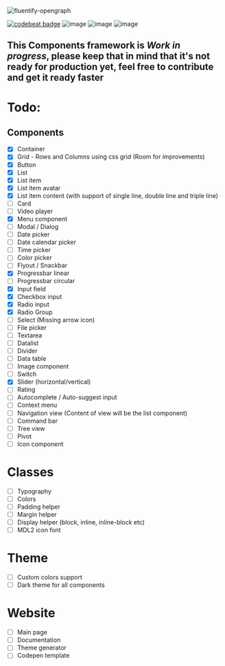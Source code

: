 ![fluentify-opengraph](https://user-images.githubusercontent.com/4184558/67981054-169c3600-fc20-11e9-83e1-52f695776774.png)

[![codebeat badge](https://codebeat.co/badges/d2cb26e8-55e3-40a7-b4be-bc9811f0cd98)](https://codebeat.co/projects/github-com-fluentifyjs-fluentify-master)
![image](https://img.shields.io/npm/dm/@fluentify/fluentify.svg)
![image](https://img.shields.io/npm/v/@fluentify/fluentify.svg)
![image](https://img.shields.io/npm/l/@fluentify/fluentify.svg)


## This Components framework is *Work in progress*, please keep that in mind that it's not ready for production yet, feel free to contribute and get it ready faster 

# Todo:
## Components
- [x] Container
- [x] Grid - Rows and Columns using css grid (Room for improvements)
- [x] Button
- [x] List
- [x] List item
- [x] List item avatar
- [x] List item content (with support of single line, double line and triple line)
- [ ] Card
- [ ] Video player
- [x] Menu component
- [ ] Modal / Dialog
- [ ] Date picker
- [ ] Date calendar picker
- [ ] Time picker
- [ ] Color picker
- [ ] Flyout / Snackbar
- [x] Progressbar linear
- [ ] Progressbar circular
- [x] Input field
- [x] Checkbox input
- [x] Radio input
- [x] Radio Group
- [ ] Select (Missing arrow icon)
- [ ] File picker
- [ ] Textarea
- [ ] Datalist
- [ ] Divider
- [ ] Data table
- [ ] Image component
- [ ] Switch
- [x] Slider (horizontal/vertical)
- [ ] Rating
- [ ] Autocomplete / Auto-suggest input
- [ ] Context menu
- [ ] Navigation view (Content of view will be the list component)
- [ ] Command bar
- [ ] Tree view
- [ ] Pivot
- [ ] Icon component

# Classes

- [ ] Typography
- [ ] Colors
- [ ] Padding helper
- [ ] Margin helper
- [ ] Display helper (block, inline, inline-block etc)
- [ ] MDL2 icon font

# Theme
- [ ] Custom colors support
- [ ] Dark theme for all components

# Website
- [ ] Main page
- [ ] Documentation
- [ ] Theme generator
- [ ] Codepen template
